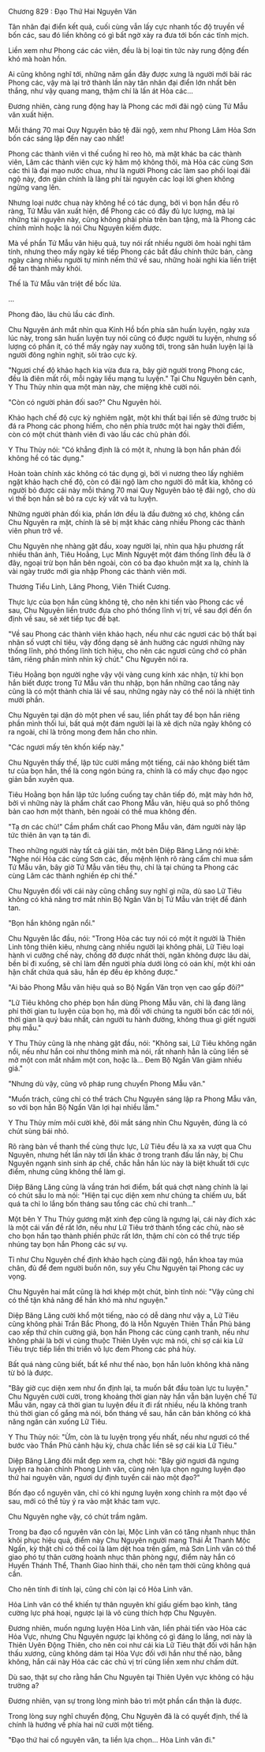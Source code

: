




Chương 829 : Đạo Thứ Hai Nguyên Văn


Tân nhân đại điển kết quả, cuối cùng vẫn lấy cực nhanh tốc độ truyền về bốn các, sau đó liền không có gì bất ngờ xảy ra đưa tới bốn các tĩnh mịch.

Liền xem như Phong các các viên, đều là bị loại tin tức này rung động đến khó mà hoàn hồn.

Ai cũng không nghĩ tới, những năm gần đây được xưng là người mới bãi rác Phong các, vậy mà lại trở thành lần này tân nhân đại điển lớn nhất bên thắng, như vậy quang mang, thậm chí là lấn át Hỏa các...

Đương nhiên, càng rung động hay là Phong các mới đãi ngộ cùng Tứ Mẫu văn xuất hiện.

Mỗi tháng 70 mai Quy Nguyên bảo tệ đãi ngộ, xem như Phong Lâm Hỏa Sơn bốn các sáng lập đến nay cao nhất!

Phong các thành viên vì thế cuồng hỉ reo hò, mà mặt khác ba các thành viên, Lâm các thành viên cực kỳ hâm mộ không thôi, mà Hỏa các cùng Sơn các thì là đại mạo nước chua, như là người Phong các làm sao phối loại đãi ngộ này, đơn giản chính là lãng phí tài nguyên các loại lời ghen không ngừng vang lên.

Nhưng loại nước chua này không hề có tác dụng, bởi vì bọn hắn đều rõ ràng, Tứ Mẫu văn xuất hiện, để Phong các có đầy đủ lực lượng, mà lại những tài nguyên này, cũng không phải phía trên ban tặng, mà là Phong các chính mình hoặc là nói Chu Nguyên kiếm được.

Mà về phần Tứ Mẫu văn hiệu quả, tuy nói rất nhiều người ôm hoài nghi tâm tính, nhưng theo mấy ngày kế tiếp Phong các bắt đầu chính thức bán, càng ngày càng nhiều người tự mình nếm thử về sau, những hoài nghi kia liền triệt để tan thành mây khói.

Thế là Tứ Mẫu văn triệt để bốc lửa.

...

Phong đảo, lâu chủ lầu các đỉnh.

Chu Nguyên ánh mắt nhìn qua Kính Hồ bốn phía sân huấn luyện, ngày xưa lúc này, trong sân huấn luyện tuy nói cũng có được người tu luyện, nhưng số lượng có phần ít, có thể mấy ngày nay xuống tới, trong sân huấn luyện lại là người đông nghìn nghịt, sôi trào cực kỳ.

"Ngươi chế độ khảo hạch kia vừa đưa ra, bây giờ người trong Phong các, đều là điên mất rồi, mỗi ngày liều mạng tu luyện." Tại Chu Nguyên bên cạnh, Y Thu Thủy nhìn qua một màn này, che miệng khẽ cười nói.

"Còn có người phản đối sao?" Chu Nguyên hỏi.

Khảo hạch chế độ cực kỳ nghiêm ngặt, một khi thất bại liền sẽ đứng trước bị đá ra Phong các phong hiểm, cho nên phía trước một hai ngày thời điểm, còn có một chút thành viên đi vào lầu các chủ phản đối.

Y Thu Thủy nói: "Có khẳng định là có một ít, nhưng là bọn hắn phản đối không hề có tác dụng."

Hoàn toàn chính xác không có tác dụng gì, bởi vì nương theo lấy nghiêm ngặt khảo hạch chế độ, còn có đãi ngộ làm cho người đỏ mắt kia, không có người bỏ được cái này mỗi tháng 70 mai Quy Nguyên bảo tệ đãi ngộ, cho dù vì thế bọn hắn sẽ bỏ ra cực kỳ vất vả tu luyện.

Những người phản đối kia, phần lớn đều là đầu đường xó chợ, không cần Chu Nguyên ra mặt, chính là sẽ bị mặt khác càng nhiều Phong các thành viên phun trở về.

Chu Nguyên nhẹ nhàng gật đầu, xoay người lại, nhìn qua hậu phương rất nhiều thân ảnh, Tiêu Hoằng, Lục Minh Nguyệt một đám thống lĩnh đều là ở đây, ngoại trừ bọn hắn bên ngoài, còn có ba đạo khuôn mặt xa lạ, chính là vài ngày trước mới gia nhập Phong các thành viên mới.

Thương Tiểu Linh, Lăng Phong, Viên Thiết Cương.

Thực lực của bọn hắn cũng không tệ, cho nên khi tiến vào Phong các về sau, Chu Nguyên liền trước đưa cho phó thống lĩnh vị trí, về sau đợi đến ổn định về sau, sẽ xét tiếp tục đề bạt.

"Về sau Phong các thành viên khảo hạch, nếu như các ngươi các bộ thất bại nhân số vượt chỉ tiêu, vậy đồng dạng sẽ ảnh hưởng các ngươi những này thống lĩnh, phó thống lĩnh tích hiệu, cho nên các ngươi cũng chớ có phân tâm, riêng phần mình nhìn kỹ chút." Chu Nguyên nói ra.

Tiêu Hoằng bọn người nghe vậy vội vàng cung kính xác nhận, từ khi bọn hắn biết được trong Tứ Mẫu văn thu nhập, bọn hắn những cao tầng này cũng là có một thành chia lãi về sau, những ngày này có thể nói là nhiệt tình mười phần.

Chu Nguyên tại dặn dò một phen về sau, liền phất tay để bọn hắn riêng phần mình thối lui, bất quá một đám người lại là xê dịch nửa ngày không có ra ngoài, chỉ là trông mong đem hắn cho nhìn.

"Các ngươi mấy tên khốn kiếp này."

Chu Nguyên thấy thế, lập tức cười mắng một tiếng, cái nào không biết tâm tư của bọn hắn, thế là cong ngón búng ra, chính là có mấy chục đạo ngọc giản bắn xuyên qua.

Tiêu Hoằng bọn hắn lập tức luống cuống tay chân tiếp đó, mặt mày hớn hở, bởi vì những này là phẩm chất cao Phong Mẫu văn, hiệu quả so phổ thông bản cao hơn một thành, bên ngoài có thể mua không đến.

"Tạ ơn các chủ!" Cầm phẩm chất cao Phong Mẫu văn, đám người này lập tức thiên ân vạn tạ tán đi.

Theo những người này tất cả giải tán, một bên Diệp Băng Lăng nói khẽ: "Nghe nói Hỏa các cùng Sơn các, đều mệnh lệnh rõ ràng cấm chỉ mua sắm Tứ Mẫu văn, bây giờ Tứ Mẫu văn tiêu thụ, chỉ là tại chúng ta Phong các cùng Lâm các thành nghiền ép chi thế."

Chu Nguyên đối với cái này cũng chẳng suy nghĩ gì nữa, dù sao Lữ Tiêu không có khả năng trơ mắt nhìn Bộ Ngấn Văn bị Tứ Mẫu văn triệt để đánh tan.

"Bọn hắn không ngăn nổi."

Chu Nguyên lắc đầu, nói: "Trong Hỏa các tuy nói có một ít người là Thiên Linh tông thiên kiêu, nhưng càng nhiều người lại không phải, Lữ Tiêu loại hành vi cưỡng chế này, chống đỡ được nhất thời, ngăn không được lâu dài, bền bỉ đi xuống, sẽ chỉ làm đến người phía dưới lòng có oán khí, một khi oán hận chất chứa quá sâu, hắn ép đều ép không được."

"Ai bảo Phong Mẫu văn hiệu quả so Bộ Ngấn Văn trọn vẹn cao gấp đôi?"

"Lữ Tiêu không cho phép bọn hắn dùng Phong Mẫu văn, chỉ là đang lãng phí thời gian tu luyện của bọn họ, mà đối với chúng ta người bốn các tới nói, thời gian là quý báu nhất, cản người tu hành đường, không thua gì giết người phụ mẫu."

Y Thu Thủy cũng là nhẹ nhàng gật đầu, nói: "Không sai, Lữ Tiêu không ngăn nổi, nếu như hắn coi như thông minh mà nói, rất nhanh hẳn là cũng liền sẽ mở một con mắt nhắm một con, hoặc là... Đem Bộ Ngấn Văn giảm nhiều giá."

"Nhưng dù vậy, cũng vô pháp rung chuyển Phong Mẫu văn."

"Muốn trách, cũng chỉ có thể trách Chu Nguyên sáng lập ra Phong Mẫu văn, so với bọn hắn Bộ Ngấn Văn lợi hại nhiều lắm."

Y Thu Thủy mím môi cười khẽ, đôi mắt sáng nhìn Chu Nguyên, đúng là có chút sùng bái nhỏ.

Rõ ràng bàn về thanh thế cùng thực lực, Lữ Tiêu đều là xa xa vượt qua Chu Nguyên, nhưng hết lần này tới lần khác ở trong tranh đấu lần này, bị Chu Nguyên ngạnh sinh sinh áp chế, chắc hẳn hắn lúc này là biệt khuất tới cực điểm, nhưng cũng không thể làm gì.

Diệp Băng Lăng cũng là vầng trán hơi điểm, bất quá chợt nàng chính là lại có chút sầu lo mà nói: "Hiện tại cục diện xem như chúng ta chiếm ưu, bất quá ta chỉ lo lắng bốn tháng sau tổng các chủ chi tranh..."

Một bên Y Thu Thủy gương mặt xinh đẹp cũng là ngưng lại, cái này đích xác là một cái vấn đề rất lớn, nếu như Lữ Tiêu trở thành tổng các chủ, nào sẽ cho bọn hắn tạo thành phiền phức rất lớn, thậm chí còn có thể trực tiếp nhúng tay bọn hắn Phong các sự vụ.

Tỉ như Chu Nguyên chế định khảo hạch cùng đãi ngộ, hắn khoa tay múa chân, đủ để đem người buồn nôn, suy yếu Chu Nguyên tại Phong các uy vọng.

Chu Nguyên hai mắt cũng là hơi khép một chút, bình tĩnh nói: "Vậy cũng chỉ có thể tận khả năng để hắn khó mà như nguyện."

Diệp Băng Lăng cười khổ một tiếng, nào có dễ dàng như vậy a, Lữ Tiêu cũng không phải Trần Bắc Phong, đó là Hỗn Nguyên Thiên Thần Phủ bảng cao xếp thứ chín cường giả, bọn hắn Phong các cùng cạnh tranh, nếu như không phải là bởi vì cùng thuộc Thiên Uyên vực mà nói, chỉ sợ cái kia Lữ Tiêu trực tiếp liền thi triển võ lực đem Phong các phá hủy.

Bất quá nàng cũng biết, bất kể như thế nào, bọn hắn luôn không khả năng từ bỏ là được.

"Bây giờ cục diện xem như ổn định lại, ta muốn bắt đầu toàn lực tu luyện." Chu Nguyên cười cười, trong khoảng thời gian này hắn vẫn bận luyện chế Tứ Mẫu văn, ngay cả thời gian tu luyện đều ít đi rất nhiều, nếu là không tranh thủ thời gian cố gắng mà nói, bốn tháng về sau, hắn căn bản không có khả năng ngăn cản xuống Lữ Tiêu.

Y Thu Thủy nói: "Ừm, còn là tu luyện trọng yếu nhất, nếu như ngươi có thể bước vào Thần Phủ cảnh hậu kỳ, chưa chắc liền sẽ sợ cái kia Lữ Tiêu."

Diệp Băng Lăng đôi mắt đẹp xem ra, chợt hỏi: "Bây giờ ngươi đã ngưng luyện ra hoàn chỉnh Phong Linh văn, cũng nên lựa chọn ngưng luyện đạo thứ hai nguyên văn, ngươi dự định tuyển cái nào một đạo?"

Bốn đạo cổ nguyên văn, chỉ có khi ngưng luyện xong chỉnh ra một đạo về sau, mới có thể tùy ý ra vào mặt khác tam vực.

Chu Nguyên nghe vậy, có chút trầm ngâm.

Trong ba đạo cổ nguyên văn còn lại, Mộc Linh văn có tăng nhanh nhục thân khôi phục hiệu quả, điểm này Chu Nguyên người mang Thái Ất Thanh Mộc Ngấn, kỳ thật chỉ có thể coi là làm dệt hoa trên gấm, mà Sơn Linh văn có thể giao phó tự thân cường hoành nhục thân phòng ngự, điểm này hắn có Huyền Thánh Thể, Thanh Giao hình thái, cho nên tạm thời cũng không quá cần.

Cho nên tính đi tính lại, cũng chỉ còn lại có Hỏa Linh văn.

Hỏa Linh văn có thể khiến tự thân nguyên khí giấu giếm bạo kình, tăng cường lực phá hoại, ngược lại là vô cùng thích hợp Chu Nguyên.

Đương nhiên, muốn ngưng luyện Hỏa Linh văn, liền phải tiến vào Hỏa các Hỏa Vực, nhưng Chu Nguyên ngược lại không có gì đáng lo lắng, nơi này là Thiên Uyên Động Thiên, cho nên coi như cái kia Lữ Tiêu thật đối với hắn hận thấu xương, cũng không dám tại Hỏa Vực đối với hắn như thế nào, bằng không, hắn cái này Hỏa các các chủ vị trí cũng liền xem như chấm dứt.

Dù sao, thật sự cho rằng hắn Chu Nguyên tại Thiên Uyên vực không có hậu trường a?

Đương nhiên, vạn sự trong lòng mình bảo trì một phần cẩn thận là được.

Trong lòng suy nghĩ chuyển động, Chu Nguyên đã là có quyết định, thế là chính là hướng về phía hai nữ cười một tiếng.

"Đạo thứ hai cổ nguyên văn, ta liền lựa chọn... Hỏa Linh văn đi."




